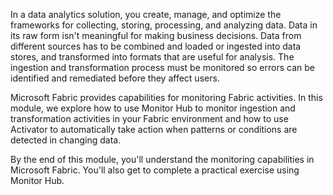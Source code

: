In a data analytics solution, you create, manage, and optimize the frameworks for collecting, storing, processing, and analyzing data. Data in its raw form isn't meaningful for making business decisions. Data from different sources has to be combined and loaded or ingested into data stores, and transformed into formats that are useful for analysis. The ingestion and transformation process must be monitored so errors can be identified and remediated before they affect users.

Microsoft Fabric provides capabilities for monitoring Fabric activities. In this module, we explore how to use Monitor Hub to monitor ingestion and transformation activities in your Fabric environment and how to use Activator to automatically take action when patterns or conditions are detected in changing data.  

By the end of this module, you'll understand the monitoring capabilities in Microsoft Fabric.  You'll also get to complete a practical exercise using Monitor Hub. 